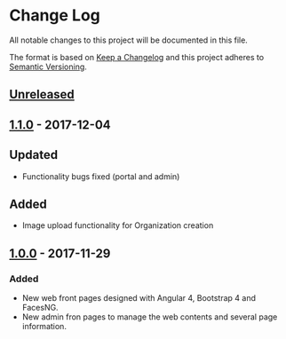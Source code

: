 # Change Log
All notable changes to this project will be documented in this file.

The format is based on [Keep a Changelog](http://keepachangelog.com/)
and this project adheres to [Semantic Versioning](http://semver.org/).

## [Unreleased]

## [1.1.0] - 2017-12-04
## Updated
- Functionality bugs fixed (portal and admin)
## Added
- Image upload functionality for Organization creation

## [1.0.0] - 2017-11-29
### Added
- New web front pages designed with Angular 4, Bootstrap 4 and FacesNG.
- New admin fron pages to manage the web contents and several page information.


[Unreleased]: https://github.com/aragonopendata/AOD-Home/compare/master...develop
[1.1.0]: https://github.com/aragonopendata/AOD-Home/releases/tag/v1.1.0
[1.0.0]: https://github.com/aragonopendata/AOD-Home/releases/tag/v1.0.0
